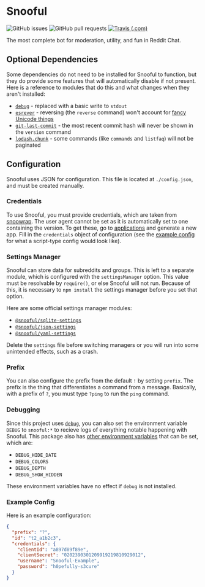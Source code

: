 # Snooful

![GitHub issues](https://img.shields.io/github/issues/Snooful/Snooful.svg?style=popout)
![GitHub pull requests](https://img.shields.io/github/issues-pr/Snooful/Snooful.svg?style=popout)
[![Travis (.com)](https://img.shields.io/travis/com/Snooful/Snooful.svg?style=popout)](https://travis-ci.com/Snooful/Snooful)

The most complete bot for moderation, utility, and fun in Reddit Chat.

## Optional Dependencies

Some dependencies do not need to be installed for Snooful to function, but they do provide some features that will automatically disable if not present. Here is a reference to modules that do this and what changes when they aren't installed:

* [`debug`](https://www.npmjs.com/package/debug) - replaced with a basic write to `stdout`
* [`esrever`](https://www.npmjs.com/package/esrever) - reversing (the `reverse` command) won't account for [fancy Unicode things](https://mathiasbynens.be/notes/javascript-encoding)
* [`git-last-commit`](https://www.npmjs.com/package/git-last-commit) - the most recent commit hash will never be shown in the `version` command
* [`lodash.chunk`](https://www.npmjs.com/package/lodash.chunk) - some commands (like `commands` and `listfaq`) will not be paginated

## Configuration

Snooful uses JSON for configuration. This file is located at `./config.json`, and must be created manually.

### Credentials

To use Snooful, you must provide credentials, which are taken from [snoowrap](https://not-an-aardvark.github.io/snoowrap/snoowrap.html#snoowrap__anchor). The user agent cannot be set as it is automatically set to one containing the version. To get these, go to [applications](https://www.reddit.com/prefs/apps/) and generate a new app. Fill in the `credentials` object of configuration (see the [example config](#example_config) for what a script-type config would look like).

### Settings Manager

Snooful can store data for subreddits and groups. This is left to a separate module, which is configured with the `settingsManager` option. This value must be resolvable by `require()`, or else Snooful will not run. Because of this, it is necessary to `npm install` the settings manager before you set that option.

Here are some official settings manager modules:

* [`@snooful/sqlite-settings`](https://github.com/Snooful/SQLite-Settings)
* [`@snooful/json-settings`](https://github.com/Snooful/JSON-Settings)
* [`@snooful/yaml-settings`](https://github.com/Snooful/YAML-Settings)

Delete the `settings` file before switching managers or you will run into some unintended effects, such as a crash.

### Prefix

You can also configure the prefix from the default `!` by setting `prefix`. The prefix is the thing that differentiates a command from a message. Basically, with a prefix of `?`, you must type `?ping` to run the `ping` command.

### Debugging

Since this project uses [`debug`](https://www.npmjs.com/package/debug), you can also set the environment variable `DEBUG` to `snooful:*` to recieve logs of everything notable happening with Snooful. This package also has [other environment variables](https://github.com/visionmedia/debug#environment-variables) that can be set, which are:

* `DEBUG_HIDE_DATE`
* `DEBUG_COLORS`
* `DEBUG_DEPTH`
* `DEBUG_SHOW_HIDDEN`

These environment variables have no effect if `debug` is not installed.

### Example Config

Here is an example configuration:

```json
{
  "prefix": "?",
  "id": "t2_a1b2c3",
  "credentials": {
    "clientId": "a897d89f89e",
    "clientSecret": "0202390301209919219810929012",
    "username": "Snooful-Example",
    "password": "h0pefully-s3cure"
  }
}
```
